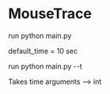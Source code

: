 # MouseTrace


run python main.py 

default_time = 10 sec 

run  python main.py --t 

Takes time arguments --> int 

